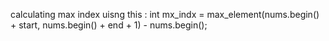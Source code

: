 calculating max index uisng this :
int mx_indx = max_element(nums.begin() + start, nums.begin() + end + 1) - nums.begin();
​